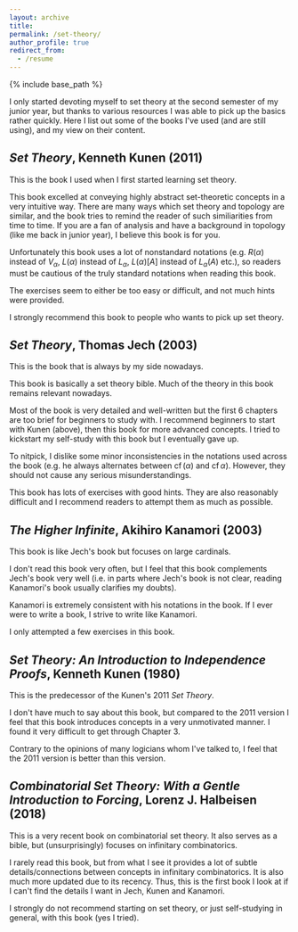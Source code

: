 ```yaml
---
layout: archive
title: 
permalink: /set-theory/
author_profile: true
redirect_from:
  - /resume
---
```


{% include base_path %}


I only started devoting myself to set theory at the second semester of my junior year, but thanks to various resources I was able to pick up the basics rather quickly. Here I list out some of the books I've used (and are still using), and my view on their content.

## <i>Set Theory</i>, Kenneth Kunen (2011)

This is the book I used when I first started learning set theory. 

This book excelled at conveying highly abstract set-theoretic concepts in a very intuitive way. There are many ways which set theory and topology are similar, and the book tries to remind the reader of such similiarities from time to time. If you are a fan of analysis and have a background in topology (like me back in junior year), I believe this book is for you.

Unfortunately this book uses a lot of nonstandard notations (e.g. $R(\alpha)$ instead of $V_\alpha$, $L(\alpha)$ instead of $L_\alpha$, $L(\alpha)[A]$ instead of $L_\alpha(A)$ etc.), so readers must be cautious of the truly standard notations when reading this book.

The exercises seem to either be too easy or difficult, and not much hints were provided.

I strongly recommend this book to people who wants to pick up set theory.


## <i>Set Theory</i>, Thomas Jech (2003)

This is the book that is always by my side nowadays.

This book is basically a set theory bible. Much of the theory in this book remains relevant nowadays. 

Most of the book is very detailed and well-written but the first 6 chapters are too brief for beginners to study with. I recommend beginners to start with Kunen (above), then this book for more advanced concepts. I tried to kickstart my self-study with this book but I eventually gave up. 

To nitpick, I dislike some minor inconsistencies in the notations used across the book (e.g. he always alternates between $\operatorname{cf}(\alpha)$ and $\operatorname{cf}{\alpha}$). However, they should not cause any serious misunderstandings.

This book has lots of exercises with good hints. They are also reasonably difficult and I recommend readers to attempt them as much as possible.


## <i>The Higher Infinite</i>, Akihiro Kanamori (2003)

This book is like Jech's book but focuses on large cardinals.

I don't read this book very often, but I feel that this book complements Jech's book very well (i.e. in parts where Jech's book is not clear, reading Kanamori's book usually clarifies my doubts).

Kanamori is extremely consistent with his notations in the book. If I ever were to write a book, I strive to write like Kanamori.

I only attempted a few exercises in this book.


## <i>Set Theory: An Introduction to Independence Proofs</i>, Kenneth Kunen (1980)

This is the predecessor of the Kunen's 2011 <i>Set Theory</i>. 

I don't have much to say about this book, but compared to the 2011 version I feel that this book introduces concepts in a very unmotivated manner. I found it very difficult to get through Chapter 3.

Contrary to the opinions of many logicians whom I've talked to, I feel that the 2011 version is better than this version.


## <i>Combinatorial Set Theory: With a Gentle Introduction to Forcing</i>, Lorenz J. Halbeisen (2018)

This is a very recent book on combinatorial set theory. It also serves as a bible, but (unsurprisingly) focuses on infinitary combinatorics.

I rarely read this book, but from what I see it provides a lot of subtle details/connections between concepts in infinitary combinatorics. It is also much more updated due to its recency. Thus, this is the first book I look at if I can't find the details I want in Jech, Kunen and Kanamori.

I strongly do not recommend starting on set theory, or just self-studying in general, with this book (yes I tried).
